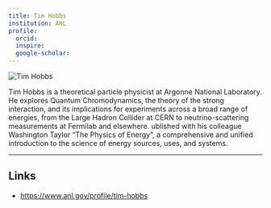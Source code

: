 ```yaml
---
title: Tim Hobbs
institution: ANL
profile:
  orcid:
  inspire:
  google-scholar:
---
```


![Tim Hobbs](https://www.anl.gov/sites/www/files/styles/profile_teaser_square_350px/public/Tim-Hobbs_ANL-profile.jpg?h=c1685f8e&itok=WpckPQBi)

Tim Hobbs is a theoretical particle physicist at Argonne National Laboratory. He explores Quantum Chromodynamics, the theory of the strong interaction, and its implications for experiments across a broad range of energies, from the Large Hadron Collider at CERN to neutrino-scattering measurements at Fermilab and elsewhere. 
ublished with his colleague Washington Taylor “The Physics of Energy”, a comprehensive and unified introduction to the science of energy sources, uses, and systems.

---

## Links

- https://www.anl.gov/profile/tim-hobbs 


